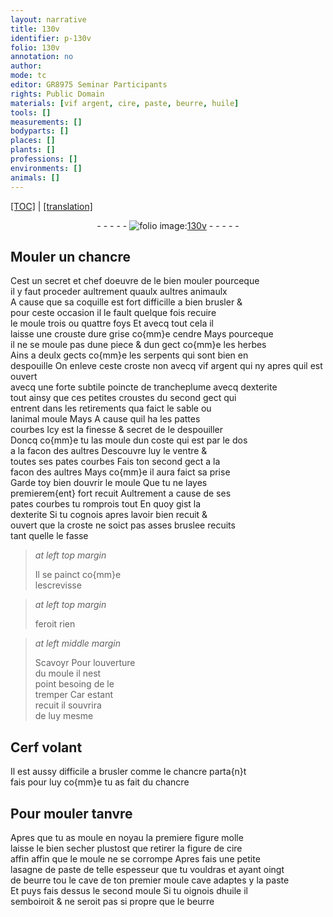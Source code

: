 ```yaml
---
layout: narrative
title: 130v
identifier: p-130v
folio: 130v
annotation: no
author:
mode: tc
editor: GR8975 Seminar Participants
rights: Public Domain
materials: [vif argent, cire, paste, beurre, huile]
tools: []
measurements: []
bodyparts: []
places: []
plants: []
professions: []
environments: []
animals: []
---
```


<p><a href="{{ site.baseurl }}/diplomatic/" target="_blank">[TOC]</a> | <a href="{{ site.baseurl }}/texts/p-130v_tl/">[translation]</a></p><div class="folio" align="center">- - - - - <a href="http://gallica.bnf.fr/ark:/12148/btv1b10500001g/f266.item.r=.zoom" target="_blank"><img src="https://cu-mkp.github.io/2017-workshop-edition/assets/photo-icon.png" alt="folio image: " style="display:inline-block; margin-bottom:-3px;"/>130v</a> - - - - - </div>  
  

## Mouler un chancre

 
Cest un secret et chef doeuvre de le bien mouler pourceque<br/> il y faut proceder aultrement quaulx aultres animaulx<br/> A cause que sa coquille est fort difficille a bien brusler &<br/> pour ceste occasion il <span class="del">le</span> fault quelque fois recuire<br/> le moule trois ou quattre foys Et avecq tout cela il<br/> laisse une crouste dure grise co{mm}e cendre Mays pourceque<br/> il ne se moule pas dune piece & dun gect co{mm}e les herbes<br/> Ains a deulx gects co{mm}e les serpents qui sont bien en<br/> despouille On enleve ceste croste <span class="add">non avecq <span class="m">vif argent</span> qui ny</span> apres quil est ouvert<br/> avecq une forte subtile poincte de trancheplume avecq dexterite<br/> tout ainsy que ces petites croustes du second gect qui<br/> entrent dans les retirements qua faict le sable ou<br/> lanimal moule Mays A cause quil ha les pattes<br/> courbes Icy est la finesse & secret de le despouiller<br/> Doncq co{mm}e tu las moule dun coste qui est par le dos<br/> a la facon des aultres Descouvre luy le ventre &<br/> toutes ses pates courbes Fais ton second gect a la<br/> facon des aultres Mays co{mm}e il aura faict sa prise<br/> Garde toy bien douvrir le moule Que tu ne layes<br/> premierem{ent} fort recuit Aultrement a cause de ses<br/> pates courbes tu romprois tout En quoy gist la<br/> dexterite Si tu cognois apres lavoir bien recuit &<br/> ouvert que la croste ne soict pas asses bruslee recuits<br/> tant quelle le fasse
 
> *at left top margin*
> 
> 
>   Il se painct co{mm}e<br/> lescrevisse
 
> *at left top margin*
> 
> 
>   feroit rien
 
> *at left middle margin*
> 
> 
>   <span class="del">Scavoyr</span> <span class="add">Pour</span> louverture<br/> du moule il nest<br/> point besoing de le<br/> tremper Car estant<br/> recuit il souvrira<br/> de luy mesme
 
 
  

## Cerf volant

 
Il est aussy difficile a brusler comme le chancre parta{n}t<br/> fais pour luy co{mm}e tu as fait du chancre
 
 
  

## Pour mouler tanvre

 
Apres que tu as moule en noyau la premiere <span class="del">figure</span> molle<br/> laisse le bien secher plustost que retirer la figure de <span class="m">cire</span><br/> <span class="del">affin</span> affin que le moule ne se corrompe Apres fais une petite<br/> lasagne de <span class="m">paste</span> de telle espesseur que tu vouldras et ayant oingt<br/> de <span class="m">beurre</span> <span class="del">tou</span> le cave de ton premier moule cave adaptes y la <span class="m">paste</span><br/> Et puys fais dessus le second moule Si tu oignois d<span class="m">huile</span> il<br/> semboiroit & ne seroit pas si propre que le <span class="m">beurre</span>
 
